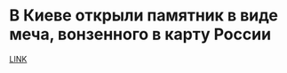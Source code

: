 # В Киеве открыли памятник в виде меча, вонзенного в карту России



[LINK](https://varlamov.ru/2513976.html)